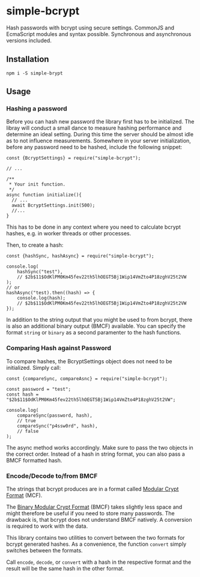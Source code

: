# simple-bcrypt

Hash passwords with bcrypt using secure settings. CommonJS and EcmaScript modules and syntax possible. Synchronous and asynchronous versions included.

## Installation

```
npm i -S simple-brypt
```

## Usage

### Hashing a password

Before you can hash new password the library first has to be initialized. The libray will conduct a small dance to measure hashing performance and determine an ideal setting. During this time the server should be almost idle as to not influence measurements. Somewhere in your server initialization, before any password need to be hashed, include the following snippet:

```
const {BcryptSettings} = require("simple-bcrypt");

// ...

/**
 * Your init function.
 */
async function initialize(){
  // ...
  await BcryptSettings.init(500);
  //...
}
```

This has to be done in any context where you need to calculate bcrypt hashes, e.g. in worker threads or other processes.

Then, to create a hash:

```
const {hashSync, hashAsync} = require("simple-bcrypt");

console.log(
    hashSync("test"),
    // $2b$11$OdKlPM0Km45fev22th5lhOEGT5Bj1Wip14VmZto4P18zghV25t2VW
);
// or
hashAsync("test).then((hash) => {
    console.log(hash);
    // $2b$11$OdKlPM0Km45fev22th5lhOEGT5Bj1Wip14VmZto4P18zghV25t2VW
});
```

In addition to the string output that you might be used to from bcrypt, there is also an additional binary output (BMCF) available. You can specify the format `string` or `binary` as a second paramenter to the hash functions.

### Comparing Hash against Password

To compare hashes, the BcryptSettings object does not need to be initialized. Simply call:

```
const {compareSync, compareAsnc} = require("simple-bcrypt");

const password = "test";
const hash = "$2b$11$OdKlPM0Km45fev22th5lhOEGT5Bj1Wip14VmZto4P18zghV25t2VW";

console.log(
    compareSync(password, hash),
    // true
    compareSync("p4ssw0rd", hash),
    // false
);
```

The async method works accordingly. Make sure to pass the two objects in the correct order. Instead of a hash in string format, you can also pass a BMCF formatted hash.

### Encode/Decode to/from BMCF

The strings that bcrypt produces are in a format called [Modular Crypt Format](https://passlib.readthedocs.io/en/stable/modular_crypt_format.html) (MCF).

The [Binary Modular Crypt Format](https://github.com/ademarre/binary-mcf) (BMCF) takes slightly less space and might therefore be useful if you need to store many passwords. The drawback is, that bcrypt does not understand BMCF natively. A conversion is required to work with the data.

This library contains two utilities to convert between the two formats for bcrypt generated hashes. As a convenience, the function `convert` simply switches between the formats.

Call `encode`, `decode`, or `convert` with a hash in the respective format and the result will be the same hash in the other format.
